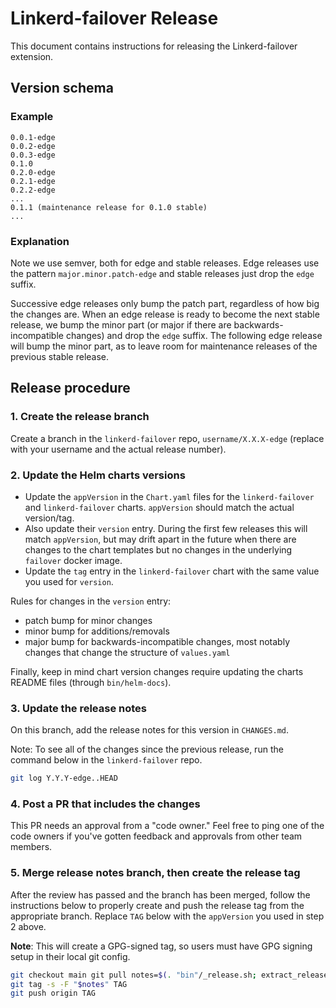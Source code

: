 # Linkerd-failover Release

This document contains instructions for releasing the Linkerd-failover
extension.

## Version schema

### Example

```
0.0.1-edge
0.0.2-edge
0.0.3-edge
0.1.0
0.2.0-edge
0.2.1-edge
0.2.2-edge
...
0.1.1 (maintenance release for 0.1.0 stable)
...

```

### Explanation

Note we use semver, both for edge and stable releases. Edge releases use the
pattern `major.minor.patch-edge` and stable releases just drop the `edge`
suffix.

Successive edge releases only bump the patch part, regardless of how big the
changes are. When an edge release is ready to become the next stable release, we
bump the minor part (or major if there are backwards-incompatible changes) and
drop the `edge` suffix. The following edge release will bump the minor part, as
to leave room for maintenance releases of the previous stable release.

## Release procedure

### 1. Create the release branch

Create a branch in the `linkerd-failover` repo, `username/X.X.X-edge` (replace
with your username and the actual release number).

### 2. Update the Helm charts versions

- Update the `appVersion` in the `Chart.yaml` files for the `linkerd-failover`
  and `linkerd-failover` charts. `appVersion` should match the actual
  version/tag.
- Also update their `version` entry. During the first few releases this will
  match `appVersion`, but may drift apart in the future when there are changes
  to the chart templates but no changes in the underlying `failover` docker
  image.
- Update the `tag` entry in the `linkerd-failover` chart with the same value you
  used for `version`.

Rules for changes in the `version` entry:

- patch bump for minor changes
- minor bump for additions/removals
- major bump for backwards-incompatible changes, most notably changes that
  change the structure of `values.yaml`

Finally, keep in mind chart version changes require updating the charts README
files (through `bin/helm-docs`).

### 3. Update the release notes

On this branch, add the release notes for this version in `CHANGES.md`.

Note: To see all of the changes since the previous release, run the command
below in the `linkerd-failover` repo.

```bash
git log Y.Y.Y-edge..HEAD
```

### 4. Post a PR that includes the changes

This PR needs an approval from a "code owner." Feel free to ping one of the code
owners if you've gotten feedback and approvals from other team members.

### 5. Merge release notes branch, then create the release tag

After the review has passed and the branch has been merged, follow the
instructions below to properly create and push the release tag from the
appropriate branch. Replace `TAG` below with the `appVersion` you used in step 2
above.

**Note**: This will create a GPG-signed tag, so users must have GPG signing
setup in their local git config.

```bash
git checkout main git pull notes=$(. "bin"/_release.sh; extract_release_notes)
git tag -s -F "$notes" TAG
git push origin TAG
```
